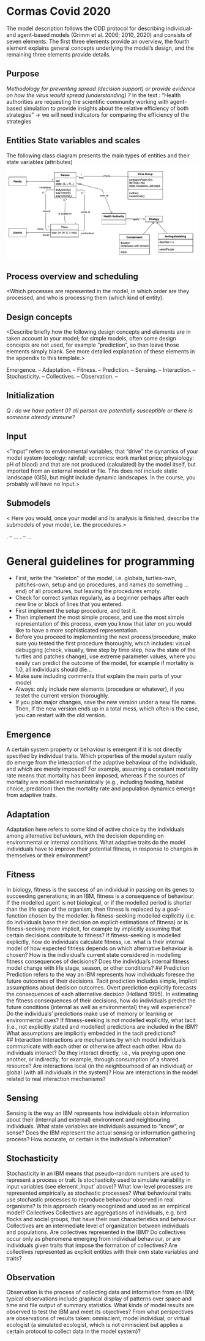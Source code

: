 # Cormas Covid 2020
 
The model description follows the ODD protocol for describing individual- and agent-based models (Grimm et al. 2006; 2010, 2020) and consists of seven elements. The first three elements provide an overview, the fourth element explains general concepts underlying the model’s design, and the remaining three elements provide details.
 
## Purpose
 *Methodology for preventing spread (decision support) or provide evidence on how the virus would spread (understanding) ?*
In the text : “Health authorities are requesting the scientific community working with agent-based simulation to provide insights about the relative efficiency of both strategies”
-> we will need indicators for comparing the efficiency of the strategies 
 
## Entities State variables and scales
The following class diagram presents the main types of entities and their state variables (attributes)
![Model Class diagram](images/class-diag.png)
 
## Process overview and scheduling
 
<Which processes are represented in the model, in which order are they processed, and who is processing them (which kind of entity). 
 
## Design concepts
 
<Describe briefly how the following design concepts and elements are in taken account in your model; for simple models, often some design concepts are not used, for example “prediction”, so than leave those elements simply blank. See more detailed explanation of these elements in the appendix to this template.>
 
Emergence. –
Adaptation. –
Fitness. –
Prediction. –
Sensing. –
Interaction. –
Stochasticity. –
Collectives. –
Observation. –

## Initialization
*Q :  do we have patient 0? all person are potentially susceptible or there is someone already immune?*

 
## Input
 
<”Input” refers to environmental variables, that “drive” the dynamics of your model system (ecology: rainfall; econmics: work market price; physiology: pH of blood) and that are not produced (calculated) by the model itself, but imported from an external model or file. This does not include static landscape (GIS), but might include dynamic landscapes. In the course, you probably will have no Input.>
 
## Submodels
 
< Here you would, once your model and its analysis is finished, describe the submodels of your model, i.e. the procedures.>
 
<Process>. –  …
<Process>. –  …

# General guidelines for programming
 
-   First, write the “skeleton” of the model, i.e. globals, turtles-own, patches-own, setup and go procedures, and names (to something … end) of all procedures, but leaving the procedures empty.
-   Check for correct syntax regularly, as a beginner perhaps after each new line or block of lines that you entered.
-   First implement the setup procedure, and test it.
-   Then implement the most simple process, and use the most simple representation of this process, even you know that later on you would like to have a more sophisticated representation.
-   Before you proceed to implementing the next process/procedure, make sure you tested the first procedure thoroughly, which includes: visual debugging (check, visually, time step by time step, how the state of the turtles and patches change), use extreme parameter values, where you easily can predict the outcome of the model, for example if mortality is 1.0, all individuals should die…
-   Make sure including comments that explain the main parts of your model
-   Always: only include new elements (procedure or whatever), if you testet the current version thoroughly.
-   If you plan major changes, save the new version under a new file name. Then, if the new version ends up in a total mess, which often is the case, you can restart with the old version.

## Emergence
A certain system property or behaviour is emergent if it is not directly specified by individual traits. Which properties of the model system really do emerge from the interaction of the adaptive behaviour of the individuals, and which are merely imposed? For example, assuming a constant mortality rate means that mortality has been imposed, whereas if the sources of mortality are modelled mechanistically (e.g., including feeding, habitat choice, predation) then the mortality rate and population dynamics emerge from adaptive traits.
## Adaptation
Adaptation here refers to some kind of active choice by the individuals among alternative behaviours, with the decision depending on environmental or internal conditions. What adaptive traits do the model individuals have to improve their potential fitness, in response to changes in themselves or their environment?
## Fitness
In biology, fitness is the success of an individual in passing on its genes to succeeding generations; in an IBM, fitness is a consequence of behaviour. If the modelled agent is not biological, or if the modelled period is shorter than the life span of the organism, then fitness is replaced by a goal-function chosen by the modeller. Is fitness-seeking modelled explicitly (i.e. do individuals base their decision on explicit estimations of fitness) or is fitness-seeking more implicit, for example by implicitly assuming that certain decisions contribute to fitness? If fitness-seeking is modelled explicitly, how do individuals calculate fitness, i.e. what is their internal model of how expected fitness depends on which alternative behaviour is chosen? How is the individual’s current state considered in modelling fitness consequences of decisions? Does the individual’s internal fitness model change with life stage, season, or other conditions?
## Prediction
Prediction refers to the way an IBM represents how individuals foresee the future outcomes of their decisions. Tacit prediction includes simple, implicit assumptions about decision outcomes. Overt prediction explicitly forecasts the consequences of each alternative decision (Holland 1995). In estimating the fitness consequences of their decisions, how do individuals predict the future conditions (internal as well as environmental) they will experience? Do the individuals’ predictions make use of memory or learning or environmental cues?  If fitness-seeking is not modelled explicitly, what tacit (i.e., not explicitly stated and modelled) predictions are included in the IBM? What assumptions are implicitly embedded in the tacit predictions?
## Interaction
Interactions are mechanisms by which model individuals communicate with each other or otherwise affect each other. How do individuals interact? Do they interact directly, i.e., via preying upon one another, or indirectly, for example, through consumption of a shared resource? Are interactions local (in the neighbourhood of an individual) or global (with all individuals in the system)? How are interactions in the model related to real interaction mechanisms?
## Sensing
Sensing is the way an IBM represents how individuals obtain information about their (internal and external) environment and neighbouring individuals. What state variables are individuals assumed to “know”, or sense? Does the IBM represent the actual sensing or information gathering process? How accurate, or certain is the individual’s information?

## Stochasticity

Stochasticity in an IBM means that pseudo-random numbers are used to represent a process or trait. Is stochasticity used to simulate variability in input variables (see element ‚Input’ above)? What low-level processes are represented empirically as stochastic processes? What behavioural traits use stochastic processes to reproduce behaviour observed in real organisms? Is this approach clearly recognized and used as an empirical model?
Collectives
Collectives are aggregations of individuals, e.g. bird flocks and social groups, that have their own characteristics and behaviour. Collectives are an intermediate level of organization between individuals and populations. Are collectives represented in the IBM? Do collectives occur only as phenomena emerging from individual behaviour, or are individuals given traits that impose the formation of collectives? Are collectives represented as explicit entities with their own state variables and traits?

## Observation

Observation is the process of collecting data and information from an IBM; typical observations include graphical display of patterns over space and time and file output of summary statistics. What kinds of model results are observed to test the IBM and meet its objectives? From what perspectives are observations of results taken: omniscient, model individual, or virtual ecologist (a simulated ecologist, which is not omniscient but applies a certain protocol to collect data in the model system)?
 
 


